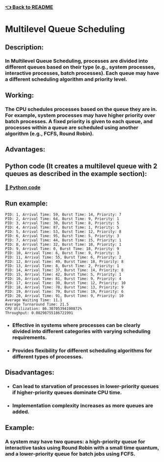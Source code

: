 ### [👈 Back to README](../../README.md)

# Multilevel Queue Scheduling

## Description:

### In Multilevel Queue Scheduling, processes are divided into different queues based on their type (e.g., system processes, interactive processes, batch processes). Each queue may have a different scheduling algorithm and priority level.

## Working:

### The CPU schedules processes based on the queue they are in. For example, system processes may have higher priority over batch processes. A fixed priority is given to each queue, and processes within a queue are scheduled using another algorithm (e.g., FCFS, Round Robin).

## Advantages:

## Python code (It creates a multilevel queue with 2 queues as described in the example section):

### [🐍 Python code](../../src/schedulers/multi_scheduling.py)

## Run example:

```text
PID: 1, Arrival Time: 59, Burst Time: 14, Priority: 7
PID: 2, Arrival Time: 64, Burst Time: 9, Priority: 1
PID: 3, Arrival Time: 30, Burst Time: 8, Priority: 5
PID: 4, Arrival Time: 87, Burst Time: 1, Priority: 5
PID: 5, Arrival Time: 53, Burst Time: 12, Priority: 8
PID: 6, Arrival Time: 95, Burst Time: 5, Priority: 3
PID: 7, Arrival Time: 44, Burst Time: 15, Priority: 1
PID: 8, Arrival Time: 32, Burst Time: 10, Priority: 1
PID: 9, Arrival Time: 0, Burst Time: 18, Priority: 9
PID: 10, Arrival Time: 6, Burst Time: 9, Priority: 3
PID: 11, Arrival Time: 55, Burst Time: 6, Priority: 2
PID: 12, Arrival Time: 49, Burst Time: 18, Priority: 8
PID: 13, Arrival Time: 8, Burst Time: 2, Priority: 1
PID: 14, Arrival Time: 37, Burst Time: 14, Priority: 8
PID: 15, Arrival Time: 42, Burst Time: 5, Priority: 1
PID: 16, Arrival Time: 81, Burst Time: 9, Priority: 4
PID: 17, Arrival Time: 30, Burst Time: 12, Priority: 10
PID: 18, Arrival Time: 78, Burst Time: 13, Priority: 9
PID: 19, Arrival Time: 79, Burst Time: 19, Priority: 6
PID: 20, Arrival Time: 91, Burst Time: 9, Priority: 10
Average Waiting Time: 11.1
Average Turnaround Time: 21.5
CPU Utilization: 86.30705394190872%
Throughput: 0.08298755186721991
```

- ### Effective in systems where processes can be clearly divided into different categories with varying scheduling requirements.
- ### Provides flexibility for different scheduling algorithms for different types of processes.

## Disadvantages:

- ### Can lead to starvation of processes in lower-priority queues if higher-priority queues dominate CPU time.
- ### Implementation complexity increases as more queues are added.

## Example:

### A system may have two queues: a high-priority queue for interactive tasks using Round Robin with a small time quantum, and a lower-priority queue for batch jobs using FCFS.
